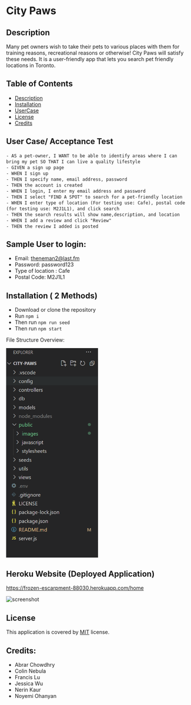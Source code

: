 # City Paws
## Description
Many pet owners wish to take their pets to various places with them for training reasons, recreational reasons or otherwise! City Paws will satisfy these needs. It is a user-friendly app that lets you search pet friendly locations in Toronto.
## Table of Contents
  - [Description](#description)
  - [Installation](#installation)
  - [UserCase](#userCase)
  - [License](#license)
  - [Credits](#credits)
## User Case/ Acceptance Test 
```
- AS a pet-owner, I WANT to be able to identify areas where I can bring my pet SO THAT I can live a quality lifestyle
- GIVEN a sign up page
- WHEN I sign up
- THEN I specify name, email address, password
- THEN the account is created
- WHEN I login, I enter my email address and password
- THEN I select "FIND A SPOT" to search for a pet-friendly location
- WHEN I enter type of location (For testing use: Cafe), postal code (for testing use: M2J1L1), and click search
- THEN the search results will show name,description, and location 
- WHEN I add a review and click "Review"
- THEN the review I added is posted
```

## Sample User to login:
- Email: theneman2@last.fm
- Password: password123 
- Type of location : Cafe
- Postal Code: M2J1L1

## Installation ( 2 Methods)
- Download or clone the repository 
- Run `npm i`
- Then run `npm run seed`
- Then run `npm start`

File Structure Overview:

<img src="./public/images/file-structure.png" width="250">

## Heroku Website (Deployed Application)
https://frozen-escarpment-88030.herokuapp.com/home 

![screenshot](./public/images/screenshot.png)

## License
This application is covered by [MIT](https://opensource.org/licenses/MIT) license. 
  
## Credits: 
- Abrar Chowdhry
- Colin Nebula
- Francis Lu
- Jessica Wu
- Nerin Kaur
- Noyemi Ohanyan 
  